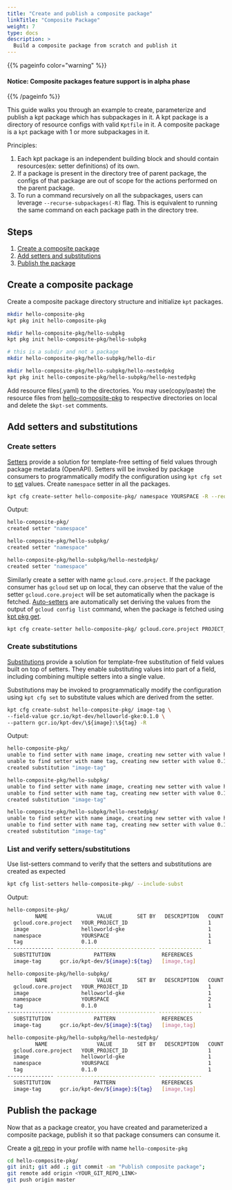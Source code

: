 ```yaml
---
title: "Create and publish a composite package"
linkTitle: "Composite Package"
weight: 7
type: docs
description: >
  Build a composite package from scratch and publish it
---
```


{{% pageinfo color="warning" %}}

#### Notice: Composite packages feature support is in alpha phase

{{% /pageinfo %}}

This guide walks you through an example to create, parameterize and publish a kpt
package which has subpackages in it. A kpt package is a directory of resource
configs with valid `Kptfile` in it. A composite package is a `kpt` package with 1
or more subpackages in it.

Principles:

1. Each kpt package is an independent building block and
   should contain resources(ex: setter definitions) of its own.
2. If a package is present in the directory tree of parent package,
   the configs of that package are out of scope for the actions performed
   on the parent package.
3. To run a command recursively on all the subpackages, users can leverage
   `--recurse-subpackages(-R)` flag. This is equivalent to running the same
   command on each package path in the directory tree.

## Steps

1. [Create a composite package](#create-a-composite-package)
2. [Add setters and substitutions](#add-setters-and-substitutions)
3. [Publish the package](#publish-the-package)

## Create a composite package

Create a composite package directory structure and initialize `kpt` packages.

```sh
mkdir hello-composite-pkg
kpt pkg init hello-composite-pkg

mkdir hello-composite-pkg/hello-subpkg
kpt pkg init hello-composite-pkg/hello-subpkg

# this is a subdir and not a package
mkdir hello-composite-pkg/hello-subpkg/hello-dir

mkdir hello-composite-pkg/hello-subpkg/hello-nestedpkg
kpt pkg init hello-composite-pkg/hello-subpkg/hello-nestedpkg
```

Add resource files(.yaml) to the directories. You may use(copy/paste) the resource files from
[hello-composite-pkg] to respective directories on local and delete the `$kpt-set` comments.

## Add setters and substitutions

### Create setters

[Setters] provide a solution for template-free setting of field values through
package metadata (OpenAPI). Setters will be invoked by package consumers to
programmatically modify the configuration using `kpt cfg set` to [set] values.
Create `namespace` setter in all the packages.

```sh
kpt cfg create-setter hello-composite-pkg/ namespace YOURSPACE -R --required
```

Output:

```sh
hello-composite-pkg/
created setter "namespace"

hello-composite-pkg/hello-subpkg/
created setter "namespace"

hello-composite-pkg/hello-subpkg/hello-nestedpkg/
created setter "namespace"
```

Similarly create a setter with name `gcloud.core.project`. If the package consumer
has `gcloud` set up on local, they can observe that the value of the setter
`gcloud.core.project` will be set automatically when the package is fetched.
[Auto-setters] are automatically set deriving the values from the output of
`gcloud config list` command, when the package is fetched using [kpt pkg get].

```sh
kpt cfg create-setter hello-composite-pkg/ gcloud.core.project PROJECT_ID -R
```

### Create substitutions

[Substitutions] provide a solution for template-free substitution of field values
built on top of setters. They enable substituting values into part of a field,
including combining multiple setters into a single value.

Substitutions may be invoked to programmatically modify the configuration using
`kpt cfg set` to substitute values which are derived from the setter.

```sh
kpt cfg create-subst hello-composite-pkg/ image-tag \
--field-value gcr.io/kpt-dev/helloworld-gke:0.1.0 \
--pattern gcr.io/kpt-dev/\${image}:\${tag} -R
```

Output:

```sh
hello-composite-pkg/
unable to find setter with name image, creating new setter with value helloworld-gke
unable to find setter with name tag, creating new setter with value 0.1.0
created substitution "image-tag"

hello-composite-pkg/hello-subpkg/
unable to find setter with name image, creating new setter with value helloworld-gke
unable to find setter with name tag, creating new setter with value 0.1.0
created substitution "image-tag"

hello-composite-pkg/hello-subpkg/hello-nestedpkg/
unable to find setter with name image, creating new setter with value helloworld-gke
unable to find setter with name tag, creating new setter with value 0.1.0
created substitution "image-tag"
```

### List and verify setters/substitutions

Use list-setters command to verify that the setters and substitutions are created as expected

```sh
kpt cfg list-setters hello-composite-pkg/ --include-subst
```

Output:

```sh
hello-composite-pkg/
         NAME                VALUE        SET BY   DESCRIPTION   COUNT   REQUIRED
  gcloud.core.project   YOUR_PROJECT_ID                          1       No
  image                 helloworld-gke                           1       No
  namespace             YOURSPACE                                1       Yes
  tag                   0.1.0                                    1       No
--------------- -------------------------------- --------------
  SUBSTITUTION              PATTERN               REFERENCES
  image-tag      gcr.io/kpt-dev/${image}:${tag}   [image,tag]

hello-composite-pkg/hello-subpkg/
         NAME                VALUE        SET BY   DESCRIPTION   COUNT   REQUIRED
  gcloud.core.project   YOUR_PROJECT_ID                          1       No
  image                 helloworld-gke                           1       No
  namespace             YOURSPACE                                2       Yes
  tag                   0.1.0                                    1       No
--------------- -------------------------------- --------------
  SUBSTITUTION              PATTERN               REFERENCES
  image-tag      gcr.io/kpt-dev/${image}:${tag}   [image,tag]

hello-composite-pkg/hello-subpkg/hello-nestedpkg/
         NAME                VALUE        SET BY   DESCRIPTION   COUNT   REQUIRED
  gcloud.core.project   YOUR_PROJECT_ID                          1       No
  image                 helloworld-gke                           1       No
  namespace             YOURSPACE                                1       Yes
  tag                   0.1.0                                    1       No
--------------- -------------------------------- --------------
  SUBSTITUTION              PATTERN               REFERENCES
  image-tag      gcr.io/kpt-dev/${image}:${tag}   [image,tag]
```

## Publish the package

Now that as a package creator, you have created and parameterized a composite package,
publish it so that package consumers can consume it.

Create a [git repo] in your profile with name `hello-composite-pkg`

```sh
cd hello-composite-pkg/
git init; git add .; git commit -am "Publish composite package";
git remote add origin <YOUR_GIT_REPO_LINK>
git push origin master
```

[kpt pkg get]: ../../..//reference/pkg/get/
[hello-composite-pkg]: https://github.com/GoogleContainerTools/kpt/tree/master/package-examples/hello-composite-pkg
[substitutions]: https://googlecontainertools.github.io/kpt/guides/producer/substitutions/
[git repo]: https://docs.github.com/en/enterprise/2.13/user/articles/creating-a-new-repository
[set]: https://googlecontainertools.github.io/kpt/guides/consumer/set/
[setters]: https://googlecontainertools.github.io/kpt/guides/producer/setters/
[auto-setters]: https://googlecontainertools.github.io/kpt/guides/producer/setters/#auto-setters
